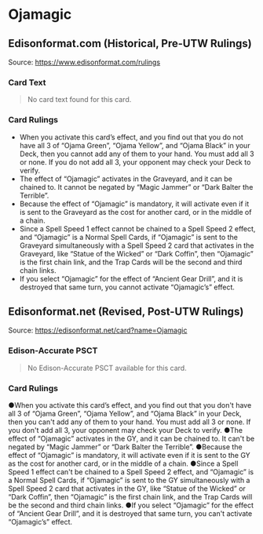 # Ojamagic

## Edisonformat.com (Historical, Pre-UTW Rulings)

Source: https://www.edisonformat.com/rulings

### Card Text

> No card text found for this card.

### Card Rulings

*   When you activate this card’s effect, and you find out that you do not have all 3 of “Ojama Green”, “Ojama Yellow”, and “Ojama Black” in your Deck, then you cannot add any of them to your hand. You must add all 3 or none. If you do not add all 3, your opponent may check your Deck to verify.
*   The effect of “Ojamagic” activates in the Graveyard, and it can be chained to. It cannot be negated by “Magic Jammer” or “Dark Balter the Terrible”.
*   Because the effect of “Ojamagic” is mandatory, it will activate even if it is sent to the Graveyard as the cost for another card, or in the middle of a chain.
*   Since a Spell Speed 1 effect cannot be chained to a Spell Speed 2 effect, and “Ojamagic” is a Normal Spell Cards, if “Ojamagic” is sent to the Graveyard simultaneously with a Spell Speed 2 card that activates in the Graveyard, like “Statue of the Wicked” or “Dark Coffin”, then “Ojamagic” is the first chain link, and the Trap Cards will be the second and third chain links.
*   If you select “Ojamagic” for the effect of “Ancient Gear Drill”, and it is destroyed that same turn, you cannot activate “Ojamagic’s” effect.

## Edisonformat.net (Revised, Post-UTW Rulings)

Source: https://edisonformat.net/card?name=Ojamagic

### Edison-Accurate PSCT

> No Edison-Accurate PSCT available for this card.

### Card Rulings

●When you activate this card’s effect, and you find out that you don't have all 3 of “Ojama Green”, “Ojama Yellow”, and “Ojama Black” in your Deck, then you can't add any of them to your hand. You must add all 3 or none. If you don't add all 3, your opponent may check your Deck to verify.
●The effect of “Ojamagic” activates in the GY, and it can be chained to. It can't be negated by “Magic Jammer” or “Dark Balter the Terrible”.
●Because the effect of “Ojamagic” is mandatory, it will activate even if it is sent to the GY as the cost for another card, or in the middle of a chain.
●Since a Spell Speed 1 effect can't be chained to a Spell Speed 2 effect, and “Ojamagic” is a Normal Spell Cards, if “Ojamagic” is sent to the GY simultaneously with a Spell Speed 2 card that activates in the GY, like “Statue of the Wicked” or “Dark Coffin”, then “Ojamagic” is the first chain link, and the Trap Cards will be the second and third chain links.
●If you select “Ojamagic” for the effect of “Ancient Gear Drill”, and it is destroyed that same turn, you can't activate “Ojamagic’s” effect.
            